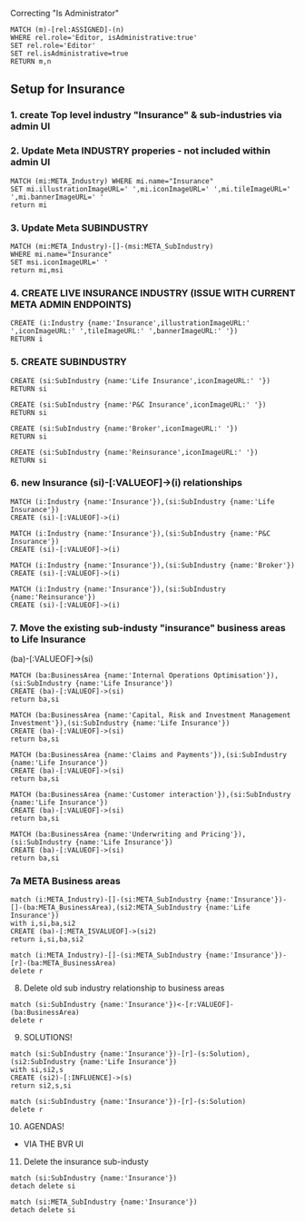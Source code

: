 Correcting "Is Administrator"

~~~
MATCH (m)-[rel:ASSIGNED]-(n) 
WHERE rel.role='Editor, isAdministrative:true' 
SET rel.role='Editor' 
SET rel.isAdministrative=true 
RETURN m,n
~~~


## Setup for Insurance
### 1. create Top level industry "Insurance" & sub-industries via admin UI
### 2. Update Meta INDUSTRY properies - not included within admin UI

~~~~
MATCH (mi:META_Industry) WHERE mi.name="Insurance"
SET mi.illustrationImageURL=' ',mi.iconImageURL=' ',mi.tileImageURL=' ',mi.bannerImageURL=' '
return mi
~~~~


### 3. Update Meta SUBINDUSTRY

~~~~
MATCH (mi:META_Industry)-[]-(msi:META_SubIndustry)
WHERE mi.name="Insurance"
SET msi.iconImageURL=' '
return mi,msi
~~~~


### 4. CREATE LIVE INSURANCE INDUSTRY (ISSUE WITH CURRENT META ADMIN ENDPOINTS)

~~~~
CREATE (i:Industry {name:'Insurance',illustrationImageURL:' ',iconImageURL:' ',tileImageURL:' ',bannerImageURL:' '})
RETURN i
~~~~

### 5. CREATE SUBINDUSTRY

~~~~
CREATE (si:SubIndustry {name:'Life Insurance',iconImageURL:' '})
RETURN si
~~~~

~~~~
CREATE (si:SubIndustry {name:'P&C Insurance',iconImageURL:' '})
RETURN si
~~~~

~~~~
CREATE (si:SubIndustry {name:'Broker',iconImageURL:' '})
RETURN si
~~~~

~~~~
CREATE (si:SubIndustry {name:'Reinsurance',iconImageURL:' '})
RETURN si
~~~~

### 6. new Insurance (si)-[:VALUEOF]->(i) relationships

~~~~
MATCH (i:Industry {name:'Insurance'}),(si:SubIndustry {name:'Life Insurance'})
CREATE (si)-[:VALUEOF]->(i)
~~~~

~~~~
MATCH (i:Industry {name:'Insurance'}),(si:SubIndustry {name:'P&C Insurance'})
CREATE (si)-[:VALUEOF]->(i)
~~~~

~~~~
MATCH (i:Industry {name:'Insurance'}),(si:SubIndustry {name:'Broker'})
CREATE (si)-[:VALUEOF]->(i)
~~~~

~~~~
MATCH (i:Industry {name:'Insurance'}),(si:SubIndustry {name:'Reinsurance'})
CREATE (si)-[:VALUEOF]->(i)
~~~~


### 7. Move the existing sub-industy "insurance" business areas to Life Insurance
(ba)-[:VALUEOF]->(si)

~~~~
MATCH (ba:BusinessArea {name:'Internal Operations Optimisation'}),(si:SubIndustry {name:'Life Insurance'})
CREATE (ba)-[:VALUEOF]->(si)
return ba,si
~~~~

~~~~
MATCH (ba:BusinessArea {name:'Capital, Risk and Investment Management Investment'}),(si:SubIndustry {name:'Life Insurance'})
CREATE (ba)-[:VALUEOF]->(si)
return ba,si
~~~~

~~~~
MATCH (ba:BusinessArea {name:'Claims and Payments'}),(si:SubIndustry {name:'Life Insurance'})
CREATE (ba)-[:VALUEOF]->(si)
return ba,si
~~~~

~~~~
MATCH (ba:BusinessArea {name:'Customer interaction'}),(si:SubIndustry {name:'Life Insurance'})
CREATE (ba)-[:VALUEOF]->(si)
return ba,si
~~~~

~~~~
MATCH (ba:BusinessArea {name:'Underwriting and Pricing'}),(si:SubIndustry {name:'Life Insurance'})
CREATE (ba)-[:VALUEOF]->(si)
return ba,si
~~~~


### 7a META Business areas
~~~~
match (i:META_Industry)-[]-(si:META_SubIndustry {name:'Insurance'})-[]-(ba:META_BusinessArea),(si2:META_SubIndustry {name:'Life Insurance'})
with i,si,ba,si2
CREATE (ba)-[:META_ISVALUEOF]->(si2)
return i,si,ba,si2
~~~~

~~~~
match (i:META_Industry)-[]-(si:META_SubIndustry {name:'Insurance'})-[r]-(ba:META_BusinessArea)
delete r
~~~~

8. Delete old sub industry relationship to business areas

~~~~
match (si:SubIndustry {name:'Insurance'})<-[r:VALUEOF]-(ba:BusinessArea)
delete r
~~~~

9. SOLUTIONS!
~~~~
match (si:SubIndustry {name:'Insurance'})-[r]-(s:Solution),(si2:SubIndustry {name:'Life Insurance'})
with si,si2,s
CREATE (si2)-[:INFLUENCE]->(s)
return si2,s,si
~~~~

~~~~
match (si:SubIndustry {name:'Insurance'})-[r]-(s:Solution)
delete r
~~~~


10. AGENDAS!

* VIA THE BVR UI

11. Delete the insurance sub-industy

~~~~
match (si:SubIndustry {name:'Insurance'})
detach delete si
~~~~
~~~~
match (si:META_SubIndustry {name:'Insurance'})
detach delete si
~~~~